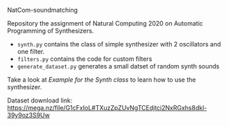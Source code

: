 NatCom-soundmatching

Repository the assignment of Natural Computing 2020 on Automatic Programming of Synthesizers.

- `synth.py` contains the class of simple synthesizer with 2 oscillators and one filter.
- `filters.py` contains the code for custom filters
- `generate_dataset.py` generates a small datset of random synth sounds

Take a look at _Example for the Synth class_ to learn how to use the synthesizer.

Dataset download link: https://mega.nz/file/G1cFxIoL#TXuzZpZUvNgTCEdjtci2NxRGxhs8dkl-39y9oz3S9Uw
